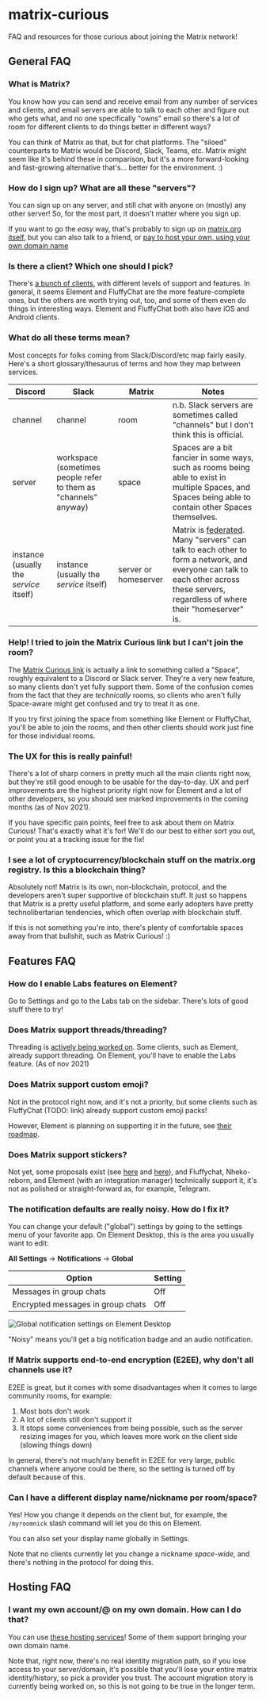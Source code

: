 # matrix-curious

FAQ and resources for those curious about joining the Matrix network!

## General FAQ

### What is Matrix?

You know how you can send and receive email from any number of services and clients, and email servers are able to talk to each other and figure out who gets what, and no one specifically "owns" email so there's a lot of room for different clients to do things better in different ways?

You can think of Matrix as that, but for chat platforms. The "siloed" counterparts to Matrix would be Discord, Slack, Teams, etc. Matrix might seem like it's behind these in comparison, but it's a more forward-looking and fast-growing alternative that's... better for the environment. :)

### How do I sign up? What are all these "servers"?

You can sign up on any server, and still chat with anyone on (mostly) any other server! So, for the most part, it doesn't matter where you sign up.

If you want to go the _easy_ way, that's probably to sign up on [matrix.org itself](https://app.element.io/?pk_vid=d4b162e0e6c511851631808451ab93fb#/register), but you can also talk to a friend, or [pay to host your own, using your own domain name](#hosting-faq)

### Is there a client? Which one should I pick?

There's [a bunch of clients](https://matrix.org/clients/), with different levels of support and features. In general, it seems Element and FluffyChat are the more feature-complete ones, but the others are worth trying out, too, and some of them even do things in interesting ways. Element and FluffyChat both also have iOS and Android clients.

### What do all these terms mean?

Most concepts for folks coming from Slack/Discord/etc map fairly easily. Here's a short glossary/thesaurus of terms and how they map between services.

Discord |Slack | Matrix | Notes
--------|------|--------|-------
channel | channel | room | n.b. Slack servers are sometimes called "channels" but I don't think this is official.
server | workspace (sometimes people refer to them as "channels" anyway) | space | Spaces are a bit fancier in some ways, such as rooms being able to exist in multiple Spaces, and Spaces being able to contain other Spaces themselves.
instance (usually the _service_ itself) | instance (usually the _service_ itself) | server or homeserver | Matrix is [federated](https://matrix.org/faq/#what-does-federated-mean%3F). Many "servers" can talk to each other to form a network, and everyone can talk to each other across these servers, regardless of where their "homeserver" is.


### Help! I tried to join the Matrix Curious link but I can't join the room?

The [Matrix Curious link](https://matrix.to/#/#matrix-curious:matrix.org) is actually a link to something called a "Space", roughly equivalent to a Discord or Slack server. They're a very new feature, so many clients don't yet fully support them. Some of the confusion comes from the fact that they are _technically_ rooms, so clients who aren't fully Space-aware might get confused and try to treat it as one.

If you try first joining the space from something like Element or FluffyChat, you'll be able to join the rooms, and then other clients should work just fine for those individual rooms.

### The UX for this is really painful!

There's a lot of sharp corners in pretty much all the main clients right now, but they're still good enough to be usable for the day-to-day. UX and perf improvements are the highest priority right now for Element and a lot of other developers, so you should see marked improvements in the coming months (as of Nov 2021).

If you have specific pain points, feel free to ask about them on Matrix Curious! That's exactly what it's for! We'll do our best to either sort you out, or point you at a tracking issue for the fix!

### I see a lot of cryptocurrency/blockchain stuff on the matrix.org registry. Is this a blockchain thing?

Absolutely not! Matrix is its own, non-blockchain, protocol, and the developers aren't super supportive of blockchain stuff. It just so happens that Matrix is a pretty useful platform, and some early adopters have pretty technolibertarian tendencies, which often overlap with blockchain stuff.

If this is not something you're into, there's plenty of comfortable spaces away from that bullshit, such as Matrix Curious! :)

## Features FAQ

### How do I enable Labs features on Element?

Go to Settings and go to the Labs tab on the sidebar. There's lots of good stuff there to try!

### Does Matrix support threads/threading?

Threading is [actively being worked on](https://github.com/vector-im/roadmap/projects/1#card-48804707). Some clients, such as Element, already support threading. On Element, you'll have to enable the Labs feature. (As of nov 2021)

### Does Matrix support custom emoji?

Not in the protocol right now, and it's not a priority, but some clients such as FluffyChat (TODO: link) already support custom emoji packs!

However, Element is planning on supporting it in the future, see [their roadmap](https://github.com/vector-im/roadmap/projects/1#card-48806230).

### Does Matrix support stickers?

Not yet, some proposals exist (see [here](https://github.com/matrix-org/matrix-doc/pull/1951) and [here](https://github.com/matrix-org/matrix-doc/pull/2545)), and Fluffychat, Nheko-reborn, and Element (with an integration manager) technically support it, it's not as polished or straight-forward as, for example, Telegram.

### The notification defaults are really noisy. How do I fix it?

You can change your default ("global") settings by going to the settings menu of your favorite app. On Element Desktop, this is the area you usually want to edit:

**All Settings** → **Notifications** → **Global**

| Option                            | Setting |
|-----------------------------------|---------|
| Messages in group chats           | Off     |
| Encrypted messages in group chats | Off     |

![Global notification settings on Element Desktop](media/notifications.png)

"Noisy" means you'll get a big notification badge and an audio notification.

### If Matrix supports end-to-end encryption (E2EE), why don't all channels use it?

E2EE is great, but it comes with some disadvantages when it comes to large community rooms, for example:

1. Most bots don't work
2. A lot of clients still don't support it
3. It stops some conveniences from being possible, such as the server resizing images for you, which leaves more work on the client side (slowing things down)

In general, there's not much/any benefit in E2EE for very large, public channels where anyone could be there, so the setting is turned off by default because of this.

### Can I have a different display name/nickname per room/space?

Yes! How you change it depends on the client but, for example, the `/myroomnick` slash command will let you do this on Element.

You can also set your display name globally in Settings.

Note that no clients currently let you change a nickname _space-wide_, and there's nothing in the protocol for doing this.

## Hosting FAQ

### I want my own account/@ on my own domain. How can I do that?

You can use [these hosting services](https://matrix.org/hosting/)! Some of them support bringing your own domain name.

Note that, right now, there's no real identity migration path, so if you lose access to your server/domain, it's possible that you'll lose your entire matrix identity/history, so pick a provider you trust. The account migration story is currently being worked on, so this is not going to be true in the longer term.

